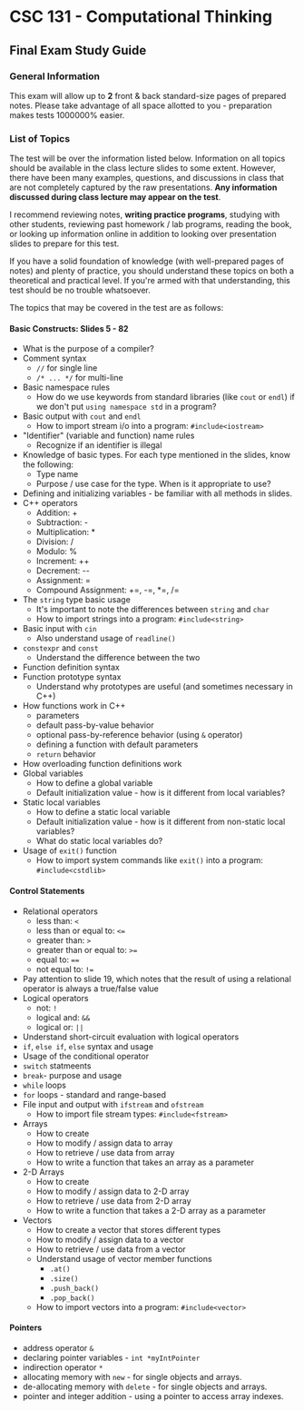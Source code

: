 # CSC 131 - Computational Thinking
## Final Exam Study Guide
### General Information
This exam will allow up to **2** front & back standard-size pages of prepared notes. Please take advantage of all space allotted to you - preparation makes tests 1000000% easier.

### List of Topics

The test will be over the information listed below. Information on all topics should be available in the class lecture slides to some extent. However, there have been many examples, questions, and discussions in class that are not completely captured by the raw presentations. **Any information discussed during class lecture may appear on the test**.

I recommend reviewing notes, **writing practice programs**, studying with other students, reviewing past homework / lab programs, reading the book, or looking up information online in addition to looking over presentation slides to prepare for this test.

If you have a solid foundation of knowledge (with well-prepared pages of notes) and plenty of practice, you should understand these topics on both a theoretical and practical level. If you're armed with that understanding, this test should be no trouble whatsoever.

The topics that may be covered in the test are as follows:

#### Basic Constructs: Slides 5 - 82
 * What is the purpose of a compiler?
 * Comment syntax 
     * `//` for single line
     * `/* ... */` for multi-line
 * Basic namespace rules
     * How do we use keywords from standard libraries (like `cout` or `endl`) if we don't put `using namespace std` in a program?
 * Basic output with `cout` and `endl`
     * How to import stream i/o into a program: `#include<iostream>`
 * "Identifier" (variable and function) name rules
     * Recognize if an identifier is illegal
 * Knowledge of basic types. For each type mentioned in the slides, know the following:
     * Type name
     * Purpose / use case for the type. When is it appropriate to use?
 * Defining and initializing variables - be familiar with all methods in slides.
 * C++ operators
     * Addition: \+
     * Subtraction: \-
     * Multiplication: \*
     * Division: /
     * Modulo: %
     * Increment: ++
     * Decrement: --
     * Assignment: =
     * Compound Assignment: +=, -=, *=, /=
 * The `string` type basic usage
     * It's important to note the differences between `string` and `char`
     * How to import strings into a program: `#include<string>`
 * Basic input with `cin`
     * Also understand usage of `readline()`
 * `constexpr` and `const`
     * Understand the difference between the two
 * Function definition syntax
 * Function prototype syntax
     * Understand why prototypes are useful (and sometimes necessary in C++)
 * How functions work in C++
     * parameters
     * default pass-by-value behavior
     * optional pass-by-reference behavior (using `&` operator)
     * defining a function with default parameters
     * `return` behavior
 * How overloading function definitions work
 * Global variables
     * How to define a global variable
     * Default initialization value - how is it different from local variables?
 * Static local variables
     * How to define a static local variable
     * Default initialization value - how is it different from non-static local variables?
     * What do static local variables do?
 * Usage of `exit()` function
     * How to import system commands like `exit()` into a program: `#include<cstdlib>`
 
#### Control Statements
 * Relational operators
     * less than: `<`
     * less than or equal to: `<=`
     * greater than: `>`
     * greater than or equal to: `>=`
     * equal to: `==`
     * not equal to: `!=`
 * Pay attention to slide 19, which notes that the result of using a relational operator is always a true/false value
 * Logical operators
     * not: `!`
     * logical and: `&&`
     * logical or: `||`
 * Understand short-circuit evaluation with logical operators
 * `if`, `else if`, `else` syntax and usage
 * Usage of the conditional operator
 * `switch` statmeents
 * `break`- purpose and usage
 * `while` loops
 * `for` loops - standard and range-based
 * File input and output with `ifstream` and `ofstream`
     * How to import file stream types: `#include<fstream>`
 * Arrays
     * How to create
     * How to modify / assign data to array
     * How to retrieve / use data from array
     * How to write a function that takes an array as a parameter
 * 2-D Arrays
     * How to create
     * How to modify / assign data to 2-D array
     * How to retrieve / use data from 2-D array
     * How to write a function that takes a 2-D array as a parameter
 * Vectors
     * How to create a vector that stores different types
     * How to modify / assign data to a vector
     * How to retrieve / use data from a vector
     * Understand usage of vector member functions
         * `.at()`
         * `.size()`
         * `.push_back()`
         * `.pop_back()`
     * How to import vectors into a program: `#include<vector>`

#### Pointers
 * address operator `&`
 * declaring pointer variables - `int *myIntPointer`
 * indirection operator `*`
 * allocating memory with `new` - for single objects and arrays.
 * de-allocating memory with `delete` - for single objects and arrays.
 * pointer and integer addition - using a pointer to access array indexes.

